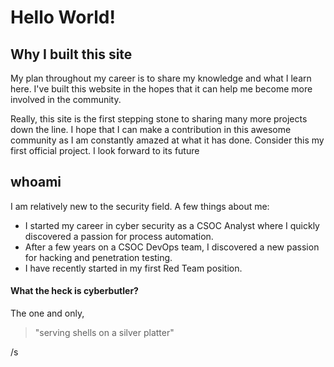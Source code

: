 # Hello World!
## Why I built this site
My plan throughout my career is to share my knowledge and what I learn here. I've built this website in the hopes that it can help me become more involved in the community.

Really, this site is the first stepping stone to sharing many more projects down the line. I hope that I can make a contribution in this awesome community as I am constantly amazed at what it has done. Consider this my first official project. I look forward to its future

## whoami
I am relatively new to the security field. A few things about me:
- I started my career in cyber security as a CSOC Analyst where I quickly discovered a passion for process automation.
- After a few years on a CSOC DevOps team, I discovered a new passion for hacking and penetration testing.
- I have recently started in my first Red Team position.

#### What the heck is cyberbutler?
The one and only,
>"serving shells on a silver platter"

/s
